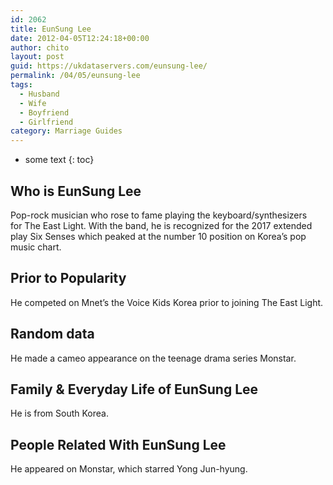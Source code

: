 ```yaml
---
id: 2062
title: EunSung Lee
date: 2012-04-05T12:24:18+00:00
author: chito
layout: post
guid: https://ukdataservers.com/eunsung-lee/
permalink: /04/05/eunsung-lee
tags:
  - Husband
  - Wife
  - Boyfriend
  - Girlfriend
category: Marriage Guides
---
```


* some text
{: toc}


## Who is  EunSung Lee
                  
                  
                  
Pop-rock musician who rose to fame playing the keyboard/synthesizers for The East Light. With the band, he is recognized for the 2017 extended play Six Senses which peaked at the number 10 position on Korea&#8217;s pop music chart.
                  
                
                
                
## Prior to Popularity 
                  
                  
                  
He competed on Mnet&#8217;s the Voice Kids Korea prior to joining The East Light.
                  
                
                
                
## Random data 
                  
                  
                  
He made a cameo appearance on the teenage drama series Monstar.
                  
                
                
                
## Family & Everyday Life of EunSung Lee
                  
                  
                  
He is from South Korea.
                  
                
                
                
## People Related With  EunSung Lee
                  
                  
                  
He appeared on Monstar, which starred Yong Jun-hyung.
                  
                
              
            
          
          
          
    
    
  
